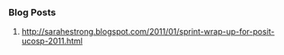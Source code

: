 ### Blog Posts ###

  1. http://sarahestrong.blogspot.com/2011/01/sprint-wrap-up-for-posit-ucosp-2011.html
